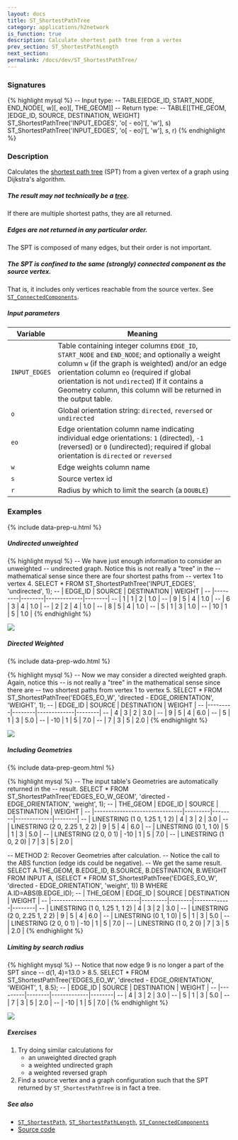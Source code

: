 ```yaml
---
layout: docs
title: ST_ShortestPathTree
category: applications/h2network
is_function: true
description: Calculate shortest path tree from a vertex
prev_section: ST_ShortestPathLength
next_section:
permalink: /docs/dev/ST_ShortestPathTree/
---
```


### Signatures

{% highlight mysql %}
-- Input type:
--     TABLE[EDGE_ID, START_NODE, END_NODE[, w][, eo][, THE_GEOM]]
-- Return type:
--     TABLE[[THE_GEOM, ]EDGE_ID, SOURCE, DESTINATION, WEIGHT]
ST_ShortestPathTree('INPUT_EDGES', 'o[ - eo]'[, 'w'], s)
ST_ShortestPathTree('INPUT_EDGES', 'o[ - eo]'[, 'w'], s, r)
{% endhighlight %}

### Description

Calculates the [shortest path tree][wiki] (SPT) from a given vertex
of a graph using Dijkstra's algorithm.

<div class="note info">
  <h5>The result may not technically be a <a
  href="http://en.wikipedia.org/wiki/Tree_(graph_theory)">tree</a>.</h5>
  <p>If there are multiple shortest paths, they are all
  returned.</p>
</div>

<div class="note">
  <h5>Edges are not returned in any particular order.</h5>
  <p>The SPT is composed of many edges, but their order is not
  important.</p>
</div>

<div class="note">
  <h5>The SPT is confined to the same (strongly) connected component
  as the source vertex.</h5>
  <p>That is, it includes only vertices reachable from the source
  vertex. See <a
  href="../ST_ConnectedComponents"><code>ST_ConnectedComponents</code></a>.</p>
</div>

##### Input parameters

| Variable      | Meaning                                                                                                                                                                                                                                                                                                                 |
|---------------|-------------------------------------------------------------------------------------------------------------------------------------------------------------------------------------------------------------------------------------------------------------------------------------------------------------------------|
| `INPUT_EDGES` | Table containing integer columns `EDGE_ID`, `START_NODE` and `END_NODE`; and optionally a weight column `w` (if the graph is weighted) and/or an edge orientation column `eo` (required if global orientation is not `undirected`) If it contains a Geometry column, this column will be returned in the output table. |
| `o`           | Global orientation string: `directed`, `reversed` or `undirected`                                                                                                                                                                                                                                                       |
| `eo`          | Edge orientation column name indicating individual edge orientations: `1` (directed), `-1` (reversed) or `0` (undirected); required if global orientation is `directed` or `reversed`                                                                                                                                   |
| `w`           | Edge weights column name                                                                                                                                                                                                                                                                                                |
| `s`           | Source vertex id                                                                                                                                                                                                                                                                                                        |
| `r`           | Radius by which to limit the search (a `DOUBLE`)                                                                                                                                                                                                                                                                        |

### Examples

{% include data-prep-u.html %}

##### Undirected unweighted

{% highlight mysql %}
-- We have just enough information to consider an unweighted
-- undirected graph. Notice this is not really a "tree" in the
-- mathematical sense since there are four shortest paths from
-- vertex 1 to vertex 4.
SELECT * FROM ST_ShortestPathTree('INPUT_EDGES',
        'undirected', 1);
-- | EDGE_ID | SOURCE | DESTINATION | WEIGHT |
-- |---------|--------|-------------|--------|
-- |       1 |      1 |           2 |    1.0 |
-- |       9 |      5 |           4 |    1.0 |
-- |       6 |      3 |           4 |    1.0 |
-- |       2 |      2 |           4 |    1.0 |
-- |       8 |      5 |           4 |    1.0 |
-- |       5 |      1 |           3 |    1.0 |
-- |      10 |      1 |           5 |    1.0 |
{% endhighlight %}

<img class="displayed" src="../u-spt-1.svg">

##### Directed Weighted

{% include data-prep-wdo.html %}

{% highlight mysql %}
-- Now we may consider a directed weighted graph. Again, notice this
-- is not really a "tree" in the mathematical sense since there are
-- two shortest paths from vertex 1 to vertex 5.
SELECT * FROM ST_ShortestPathTree('EDGES_EO_W',
        'directed - EDGE_ORIENTATION', 'WEIGHT', 1);
-- | EDGE_ID | SOURCE | DESTINATION | WEIGHT |
-- |---------|--------|-------------|--------|
-- |       4 |      3 |           2 |    3.0 |
-- |       9 |      5 |           4 |    6.0 |
-- |       5 |      1 |           3 |    5.0 |
-- |     -10 |      1 |           5 |    7.0 |
-- |       7 |      3 |           5 |    2.0 |
{% endhighlight %}

<img class="displayed" src="../wdo-spt-1.svg">

##### Including Geometries

{% include data-prep-geom.html %}

{% highlight mysql %}
-- The input table's Geometries are automatically returned in the
-- result.
SELECT * FROM ST_ShortestPathTree('EDGES_EO_W_GEOM',
        'directed - EDGE_ORIENTATION', 'weight', 1);
-- | THE_GEOM                      | EDGE_ID | SOURCE | DESTINATION | WEIGHT |
-- |-------------------------------|---------|--------|-------------|--------|
-- | LINESTRING (1 0, 1.25 1, 1 2) |       4 |      3 |           2 |    3.0 |
-- | LINESTRING (2 0, 2.25 1, 2 2) |       9 |      5 |           4 |    6.0 |
-- | LINESTRING (0 1, 1 0)         |       5 |      1 |           3 |    5.0 |
-- | LINESTRING (2 0, 0 1)         |     -10 |      1 |           5 |    7.0 |
-- | LINESTRING (1 0, 2 0)         |       7 |      3 |           5 |    2.0 |

-- METHOD 2: Recover Geometries after calculation.
-- Notice the call to the ABS function (edge ids could be negative).
-- We get the same result.
SELECT A.THE_GEOM,
       B.EDGE_ID,
       B.SOURCE,
       B.DESTINATION,
       B.WEIGHT
FROM INPUT A,
     (SELECT * FROM ST_ShortestPathTree('EDGES_EO_W',
                 'directed - EDGE_ORIENTATION', 'weight', 1)) B
WHERE A.ID=ABS(B.EDGE_ID);
-- | THE_GEOM                      | EDGE_ID | SOURCE | DESTINATION | WEIGHT |
-- |-------------------------------|---------|--------|-------------|--------|
-- | LINESTRING (1 0, 1.25 1, 1 2) |       4 |      3 |           2 |    3.0 |
-- | LINESTRING (2 0, 2.25 1, 2 2) |       9 |      5 |           4 |    6.0 |
-- | LINESTRING (0 1, 1 0)         |       5 |      1 |           3 |    5.0 |
-- | LINESTRING (2 0, 0 1)         |     -10 |      1 |           5 |    7.0 |
-- | LINESTRING (1 0, 2 0)         |       7 |      3 |           5 |    2.0 |
{% endhighlight %}

##### Limiting by search radius

{% highlight mysql %}
-- Notice that now edge 9 is no longer a part of the SPT since
-- d(1, 4)=13.0 > 8.5.
SELECT * FROM ST_ShortestPathTree('EDGES_EO_W',
        'directed - EDGE_ORIENTATION', 'WEIGHT', 1, 8.5);
-- | EDGE_ID | SOURCE | DESTINATION | WEIGHT |
-- |---------|--------|-------------|--------|
-- |       4 |      3 |           2 |    3.0 |
-- |       5 |      1 |           3 |    5.0 |
-- |       7 |      3 |           5 |    2.0 |
-- |     -10 |      1 |           5 |    7.0 |
{% endhighlight %}

<img class="displayed" src="../wdo-spt-1-limit-8.5.svg">

##### Exercises

1. Try doing similar calculations for
    * an unweighted directed graph
    * a weighted undirected graph
    * a weighted reversed graph
2. Find a source vertex and a graph configuration such that the SPT
   returned by `ST_ShortestPathTree` is in fact a tree.

##### See also

* [`ST_ShortestPath`](../ST_ShortestPath),
  [`ST_ShortestPathLength`](../ST_ShortestPathLength),
  [`ST_ConnectedComponents`](../ST_ConnectedComponents)
* <a href="https://github.com/irstv/H2GIS/blob/master/h2network/src/main/java/org/h2gis/network/graph_creator/ST_ShortestPathTree.java" target="_blank">Source code</a>

[wiki]: http://en.wikipedia.org/wiki/Shortest-path_tree
